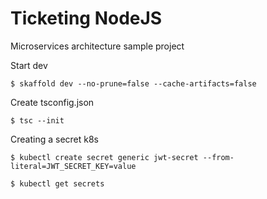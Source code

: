 # Ticketing NodeJS

Microservices architecture sample project

Start dev

    $ skaffold dev --no-prune=false --cache-artifacts=false

Create tsconfig.json

    $ tsc --init

Creating a secret k8s

    $ kubectl create secret generic jwt-secret --from-literal=JWT_SECRET_KEY=value

    $ kubectl get secrets